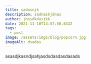 ```yaml
---
title: sadasnjk
description: sadnaskjdnas
author: jnasdkdasjkk
date: 2021-11-10T14:57:50.633Z
tags:
  - post
image: /assets/imgs/blog/popcorn.jpg
imageAlt: dsadas
---
```

asasdjkasndjsahjasdsdasdasdasads
